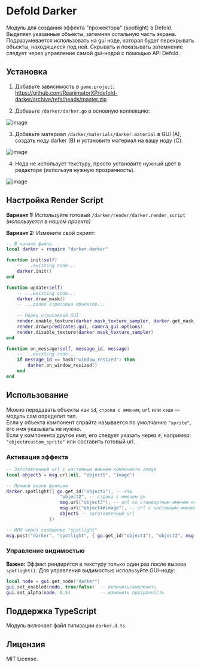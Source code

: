 # Defold Darker

Модуль для создания эффекта "прожектора" (spotlight) в Defold. Выделяет указанные объекты, затемняя остальную часть экрана.
Подразумевается использовать на gui ноде, которая будет перекрывать объекты, находящиеся под ней.
Скрывать и показывать затемнение следует через управление самой gui-нодой с помощью API Defold.

## Установка
1. Добавьте зависимость в `game.project`:
https://github.com/ReanimatorXP/defold-darker/archive/refs/heads/master.zip

2. Добавьте `/darker/darker.go` в основную коллекцию:

![image](https://github.com/user-attachments/assets/eb4e9598-029f-400f-9506-8af13d7e761f)

3. Добавьте материал `/darker/materials/darker.material` в GUI (A), создать ноду darker (B) и установите материал на вашу ноду (C).

![image](https://github.com/user-attachments/assets/69f64be2-e1b0-43fe-8249-deb6618f2229)

4. Нода не использует текстуру, просто установите нужный цвет в редакторе (используя нужную прозрачность).

![image](https://github.com/user-attachments/assets/59c5c3c4-557d-477f-9a25-c648feced058)


## Настройка Render Script
**Вариант 1:** Используйте готовый `/darker/render/darker.render_script` *(используется в нашем проекте)*

**Вариант 2:** Измените свой скрипт:
```lua
-- В начале файла
local darker = require "darker.darker"

function init(self)
    -- ...existing code...
    darker.init()
end

function update(self)
    -- ...existing code...
    darker.draw_mask()
    -- ...далее отрисовка объектов...
    
    -- Перед отрисовкой GUI
    render.enable_texture(darker.mask_texture_sampler, darker.get_mask_rt())
    render.draw(predicates.gui, camera_gui.options)
    render.disable_texture(darker.mask_texture_sampler)
end

function on_message(self, message_id, message)
    -- ...existing code...
    if message_id == hash("window_resized") then
        darker.on_window_resized()
    end
end
```

## Использование
Можно передавать объекты как `id`, `строки с именем`, `url` или `хэши` — модуль сам определит тип.  
Если у объекта компонент спрайта называется по умолчанию `"sprite"`, его имя указывать не нужно.  
Если у компонента другое имя, его следует указать через `#`, например: `"object#custom_sprite"` или составить готовый url.

### Активация эффекта
```lua
-- Заготовленный url с кастомным именем компонента image
local object5 = msg.url(nil, "object5", "image")

-- Прямой вызов функции
darker.spotlight({ go.get_id("object1"), -- хэш
                    "object2", -- строка с именем go
                    msg.url("object3"), -- url со стандартным именем компонента sprite
                    msg.url("object4#image"), -- url с кастомным именем компонента sprite
                    object5 -- заготовленный url
                })

-- ИЛИ через сообщение "spotlight"
msg.post("darker", "spotlight", { go.get_id("object1"), "object2", msg.url("object3"), msg.url("object4#image"), object5 })
```

### Управление видимостью
**Важно:** Эффект рендерится в текстуру только один раз после вызова `spotlight()`. Для управления видимостью используйте GUI-ноду:

```lua
local node = gui.get_node("darker")
gui.set_enabled(node, true/false)  -- включить/выключить
gui.set_alpha(node, 0.5)           -- изменить прозрачность
```

## Поддержка TypeScript
Модуль включает файл типизации `darker.d.ts`.

## Лицензия
MIT License.
